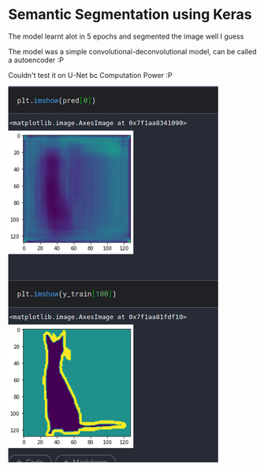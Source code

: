 # Semantic Segmentation using Keras 

The model learnt alot in 5 epochs and segmented the image well I guess

The model was a simple convolutional-deconvolutional model, can be called a autoencoder :P

Couldn't test it on U-Net bc Computation Power :P

![Predicted Image](prediction.png)
